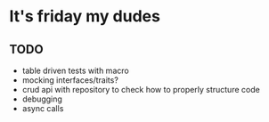 # It's friday my dudes

## TODO

- table driven tests with macro
- mocking interfaces/traits?
- crud api with repository to check how to properly structure code
- debugging
- async calls
